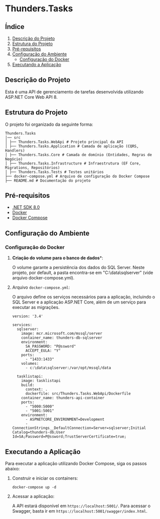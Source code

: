 ﻿# Thunders.Tasks

## Índice

1. [Descrição do Projeto](#descricao-do-projeto)
2. [Estrutura do Projeto](#estrutura-do-projeto)
3. [Pré-requisitos](#pre-requisitos)
4. [Configuração do Ambiente](#configuracao-do-ambiente)
   - [Configuração do Docker](#configuracao-do-docker)
5. [Executando a Aplicação](#executando-a-aplicacao)

## Descrição do Projeto

Esta é uma API de gerenciamento de tarefas desenvolvida utilizando ASP.NET Core Web API 8.

## Estrutura do Projeto

O projeto foi organizado da seguinte forma:

```
Thunders.Tasks
│── src
│ ├── Thunders.Tasks.WebApi # Projeto principal da API
│ ├── Thunders.Tasks.Application # Camada de aplicação (CQRS, Handlers)
│ ├── Thunders.Tasks.Core # Camada de domínio (Entidades, Regras de Negócio)
│ ├── Thunders.Tasks.Infrastructure # Infraestrutura (EF Core, Migrations, Repositórios)
│ ├── Thunders.Tasks.Tests # Testes unitários
├── docker-compose.yml # Arquivo de configuração do Docker Compose
├── README.md # Documentação do projeto
```

## Pré-requisitos

- [.NET SDK 8.0](https://dotnet.microsoft.com/download/dotnet/8.0)
- [Docker](https://www.docker.com/products/docker-desktop)
- [Docker Compose](https://docs.docker.com/compose/)

## Configuração do Ambiente

### Configuração do Docker

1. **Criação do volume para o banco de dados***:

	O volume garante a persistência dos dados do SQL Server. Neste projeto, por default, a pasta encontra-se em "C:\data\sqlserver" (vide arquivo docker-compose.yml).

2. Arquivo `docker-compose.yml`:
	
	O arquivo define os serviços necessários para a aplicação, incluindo o SQL Server e a aplicação ASP.NET Core, além de um serviço para executar as migrações.
  
    ```
    version: '3.4'

    services:
      sqlserver:
        image: mcr.microsoft.com/mssql/server
        container_name: thunders-db-sqlserver
        environment:
          SA_PASSWORD: "P@ssword"
          ACCEPT_EULA: "Y"
        ports:
          - "1433:1433"
        volumes:
          - c:\data\sqlserver:/var/opt/mssql/data
      
      tasklistapi:
        image: tasklistapi
        build:
          context: .
          dockerfile: src/Thunders.Tasks.WebApi/Dockerfile
        container_name: thunders-api-container
        ports:
          - "5000:5000"
          - "5001:5001"
        environment:
          - ASPNETCORE_ENVIRONMENT=Development
          - ConnectionStrings__DefaultConnection=Server=sqlserver;Initial Catalog=thunders-db;User Id=SA;Password=P@ssword;TrustServerCertificate=true;
    ```

## Executando a Aplicação

Para executar a aplicação utilizando Docker Compose, siga os passos abaixo:

1. Construir e iniciar os containers:

    ```
    docker-compose up -d
    ```

2. Acessar a aplicação:
    
    A API estará disponível em `https://localhost:5001/`. Para acessar o Swagger, basta ir em `https://localhost:5001/swagger/index.html`.